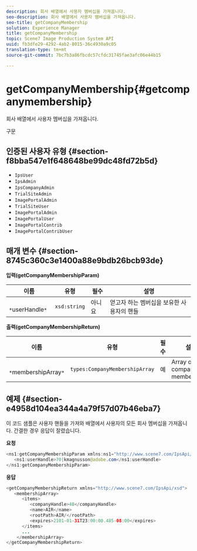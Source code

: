 ```yaml
---
description: 회사 배열에서 사용자 멤버십을 가져옵니다.
seo-description: 회사 배열에서 사용자 멤버십을 가져옵니다.
seo-title: getCompanyMembership
solution: Experience Manager
title: getCompanyMembership
topic: Scene7 Image Production System API
uuid: fb3dfe29-4292-4ab2-8015-36c4930a9c05
translation-type: tm+mt
source-git-commit: 7bc7b3a86fbcdc57cfdc31745fae3afc06e44b15

---
```



# getCompanyMembership{#getcompanymembership}

회사 배열에서 사용자 멤버십을 가져옵니다.

구문

## 인증된 사용자 유형 {#section-f8bba547e1f648648be99dc48fd72b5d}

* `IpsUser`
* `IpsAdmin`
* `IpsCompanyAdmin`
* `TrialSiteAdmin`
* `ImagePortalAdmin`
* `TrialSiteUser`
* `ImagePortalAdmin`
* `ImagePortalUser`
* `ImagePortalContrib`
* `ImagePortalContribUser`

## 매개 변수 {#section-8745c360c3e1400a88e9bdb26bcb93de}

**입력(getCompanyMembershipParam)**

| 이름 | 유형 | 필수 | 설명 |
|---|---|---|---|
| ` *`userHandle`*` | `xsd:string` | 아니요 | 얻고자 하는 멤버십을 보유한 사용자의 핸들 |

**출력(getCompanyMembershipReturn)**

| 이름 | 유형 | 필수 | 설명 |
|---|---|---|---|
| ` *`membershipArray`*` | `types:CompanyMembershipArray` | 예 | Array of company memberships. |

## 예제 {#section-e4958d104ea344a4a79f57d07b46eba7}

이 코드 샘플은 사용자 핸들을 가져와 배열에서 사용자의 모든 회사 멤버십을 가져옵니다. 간결한 경우 응답이 잘렸습니다.

**요청**

```java
<ns1:getCompanyMembershipParam xmlns:ns1="http://www.scene7.com/IpsApi/xsd">
   <ns1:userHandle>70|kmagnusson@adobe.com</ns1:userHandle>
</ns1:getCompanyMembershipParam>
```

**응답**

```java
<getCompanyMembershipReturn xmlns="http://www.scene7.com/IpsApi/xsd">
   <membershipArray>
      <items>
         <companyHandle>48</companyHandle>
         <name>AIR</name>
         <rootPath>AIR/</rootPath>
         <expires>2101-01-31T23:00:00.485-08:00</expires>
      </items>
      ...
    </membershipArray>
</getCompanyMembershipReturn>
```


